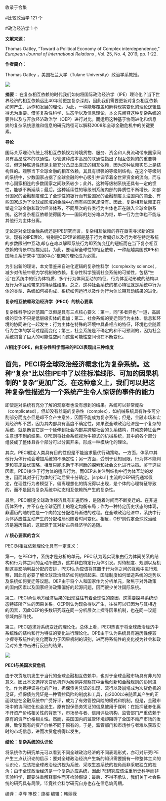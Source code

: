 

收录于合集

#比较政治学 121 个

#政治经济学 1 个

**文献来源：**

Thomas Oatley, “Toward a Political Economy of Complex interdependence,”
_European Journal of International Relations_ , Vol. 25, No. 4, 2019, pp.
1-22.

  

 **作者简介：**

Thomas Oatley ，美国杜兰大学（Tulane University）政治学系教授。

![](/images/3/2.jpeg)

 **摘要：**
在复杂相互依赖的时代我们如何将国际政治经济学（IPE）理论化？当下世界经济的相互依赖远比40年前更加复杂深刻，因此我们需要更新对复杂相互依赖如何产生、运作和发展的理论。为此，一种能够覆盖和解释现实变化的理论逻辑显得尤为重要。借鉴复杂性科学、生态学以及信息理论，本文先阐释这种复杂系统的要件以及与开放经济政治学（OEP）进行对比。而运用这种基于协同进化和信息熵的复杂系统思维和信息的研究路径可以解释2008年全球金融危机中的关键要素。

  

 **导论**

国际关系理论传统上将相互依赖视为跨境货物、服务、资金和人员流动带来国家间具有高昂成本的联通性。尽管这种成本高昂的联通性指出了相互依赖的的重要特征，但这种联通性还是未能充分凸显出真正的相互依赖，因为这种依赖实质上是结构性的。观察当下全球金融的相互依赖，其具有很强的等级制结构。在这个等级制的系统中，少数国家占据了全球金融的中心吸引并调节着全世界资金的流向，而与中心国家相连的多数国家之间联系较少；此外，这种等级制系统还具有一定的惯性，能够不断延续；最后，这种延续性的等级制系统内部的异质性不断增长，如部分国家的金融制度催生了全球性的银行而有些国家的金融制度关注国内的商业、有些国家成为了全球或区域的金融中心而有些国家却没有。因此，复杂相互依赖正在塑造全球金融和政治经济体系，不同层次的各类行为主体也正在融入全球金融系统。这种复杂相互依赖使得国内——国际的划分难以为继，单一行为主体也不能与其他行为主体分离。

  

无论是对全球金融系统还是IPE研究而言，复杂相互依赖的存在亟需寻求新的理论。现有的IPE理论，特别是OEP理论都是基于行为者偏好以及行为者在特定系统的参数限制中互动,却存在难以解释系统行为即系统变迁的短板而在当下复杂相互依赖的情景中捉襟见肘。为此，要理解全球性的相互依赖，一种超越美国式IPE和国际关系研究中“国家中心”框架的理论成为必需。

  

为引出新的理论，本文借鉴来自进化逻辑的复杂性科学（complexity
science），减少对传统牛顿力学机制的依赖。复杂性科学强调社会系统的可塑性，包括“生活”在系统中的行为体特质、多个行为体间互动的特征、行为体互动形成的结构以及行为体互动带来的持续性结果。总之，这种社会系统的核心特征就是系统中行为体的类型、系统如何被构成、系统如何运行以及作为行为体长期互动结果的进化。

  

  

 **复杂相互依赖政治经济学（PECI）的核心要素**

复杂性科学设计范围广泛但是具有三点核心要义：第一，同“多者异也”一道，高层级的实体不只是低层级实体的累加；第二，社会系统的变迁同行为主体、信息和环境的协同进化一起发生：行为主体在特殊的环境中具备相应的特征，环境也会随着行为主体的学习过程而变化；第三，社会系统是不确定的和不可预测的，因为社会系统包含了巨大的可能性空间而这些可能性空间也在不断变化。

  

 **//相比于OPE，由复杂性科学而来的PECI表现出三种维度**

  

首先，PECI将全球政治经济概念化为复杂系统。这种“复杂”比以往IPE中了以往标准线形、可加的因果机制的“复杂”更加广泛。在这种意义上，我们可以把这种复杂性描述为一个系统产生令人惊讶的事件的能力
--
即使是对系统有充分了解的观察者也没有想到的结果。系统可以非常庞杂（complicated），但却没有丝毫的复杂性（complex），如机械系统具有许多可分割部分而庞杂但是却不会产生意外，因而不能成为复杂系统；但是，金融市场和宏观经济却不然，因为其内部具有高度不确定性，如果说全球政治经济是一个复杂的系统，就是断言它是一个延伸到社会内部并跨越社会的关系结构，其动态特征会产生意想不到的结果。OPE则将社会系统视为牛顿式的机械系统，其中的各个部分组装成了整体且各个部分可以分离开来，形成一种模块化的理论。

  

其次，PECI假定人类具有目的性但是不能追求最优行动策略。一方面，体系中其他行为体行动会增加系统的不确定性；另一方面，受制于认知局限，行为体不能判定和实施最优策略，相反只能求助于不间断的探索和社会文化进行决策。鉴于这些因素，PECI关注于行为体的适应行为。而OEP未关注到结构中行为体互动的发生，因而其对于行为体的行动后果十分确定。[srpku1]
主流的OEP研究通常假定，在理性行为者模型下，偏离理想化的情况得以出现，是个体的心理特征导致的，而不是因为复杂系统中动态相互依赖所产生的复杂性。

  

最后，PECI假定全球政治经济具有非遍历性，是随着时间而不断变迁的。在非遍历体系中，并不存在全球范围上的稳定均衡布局；作为一种特定历史状态的体现，非遍历的随机性是一个向特定分配格局渐进的过程。在全球政治经济中，系统中行为体适应性互动产生的分配格局也随着时间变化。相反，OEP则假定全球政治经济是遍历性的，这起源于其对新古典经济学的追随。

  

 **// 核心要素的含义**

PECI对相互依赖理论化具有一定含义：

第一，在PECI中，系统才是分析的单元。PECI认为现实现象由行为体间关系的结构和行为体之间的互动所塑造，这并非由特定行为体引发。对待制度、规则以及机制这类影响利益分配的安排，PECI认为应该将其置于行为体之间的互动中进行观察，因此有必要了解全球政治经济如何组织起来、国际制度如何塑造系统的走势以及系统如何变迁等议题。OEP由于将个人和国家作为分析单元，聚焦于对外政策的国内因素以及国家经济政策偏好的起源问题，因而很少关注国际系统。

  

第二，PECI承认地方经济后果的出现往往有着全球性的原因，这需要探寻系统动态特征所产生的因果关系。OEP则认为现象得以产生，往往可以归因为与其相近的因素，因此OEP的多数研究既在同一分析层次上探寻因果机制，也在同一议题领域内部寻找。

  

第三，PECI追求对系统变迁的理论化。总体上看，PECI热衷于将全球政治经济中系统性的结构和行为特征的变化进行理论化。OPE由于认为系统具有遍历性便较少探寻系统性的变化而致力于因果机制的识别，进而将系统性的变化视为社会和政治对外生冲击进行反应的结果。

![](/images/3/3.png)

  

 **PECI与美国次贷危机**

由于次贷危机发生于当代的全球金融相互依赖中，也对于全球金融市场具有非凡的意义，因此本文选择次贷危机作为案例并观察其中金融创新和金融规则的协同进化。作为抵押证券化的产物，担保债务凭证的出现、流行以及崩塌成为次贷危机的见证。担保债务凭证是一种管控风险的制度和工具，自2000以来随着其产生的正面效应在金融系统中广受好评，成为了有效管控风险的模式和机制。但是，金融市场中的协同进化也会发生。原有担保债务凭证的信息被用于谋利：在抵押证券化离不开资产价格相关性的背景下，市场参与者、信用评级机构、监管部门严重依赖于原有的资产价格相关性。然而，美国国内的监管环境却阻碍了全国不动产市场的发展，致使现有的资产价格不同于原有的。于是，监管部门和市场参与者难以获取实时的市场信息，进而次贷危机得以发生。

  

 **结论：复杂系统的认识论**

将系统作为研究单元可以看到不同全球政治经济的不同表现形式，亦可对研究IPE产生三点认识论的启示：要对全球政治经济产生新的知识需要拥有一种整体主义的认识论，应该把全球政治经济视为系统、采取生态系统的视角而非采取独立的视角；由于全球政治经济是一个复杂适应系统，因此IPE研究应该注重历史科学而非实验科学，即要注重解释事件而非检验假设；最后，不得不承认，我们关于社会系统的研究具有局限，毕竟社会科学研究自身也存在信息熵周期。

编译：卓晔 审校：施榕 编辑：韩丽嵘

